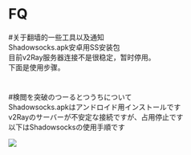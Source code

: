 # FQ
#关于翻墙的一些工具以及通知<br>
	Shadowsocks.apk安卓用SS安装包<br>
	目前v2Ray服务器连接不是很稳定，暂时停用。<br>
	下面是使用步骤。<br>	
#
#検閲を突破のつーるとつうちについて<br>
	Shadowsocks.apkはアンドロイド用インストールです<br>
	v2Rayのサーバーが不安定な接続ですが、占用停止です<br>
	以下はShadowsocksの使用手順です<br>

![](https://fanyi.bdstatic.com/static/translation/img/header/logo_40c4f13.svg)
	　